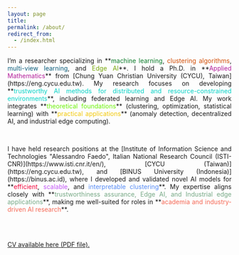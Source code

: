 ```yaml
---
layout: page
title:
permalink: /about/
redirect_from:
  - /index.html
---
```

 <!-- <img src="{{ site.baseurl }}/images/Kris.jpg" width="25%"  align="right">  
 <img src="{{ site.baseurl }}/images/Kris.jpg" style="width:25%; float: right; padding: 0px 0px 20px 20px">
 -->
<p align="justify">
I’m a researcher specializing in **<span style="color: #0D7C2B;">machine learning</span>, <span style="color: #D24E07;">clustering algorithms</span>, <span style="color: #0D5E7C;">multi-view learning</span>, and <span style="color: #78A70D;">Edge AI</span>**. I hold a Ph.D. in **<span style="color: #B31E9A;">Applied Mathematics</span>** from [Chung Yuan Christian University (CYCU), Taiwan](https://eng.cycu.edu.tw). My research focuses on developing **<span style="color: #07D2C6;">trustworthy AI methods for distributed and resource-constrained environments</span>**, including federated learning and Edge AI. My work integrates **<span style="color: #6CF208;">theoretical foundations</span>** (clustering, optimization, statistical learning) with **<span style="color: #F2C808;">practical applications</span>** (anomaly detection, decentralized AI, and industrial edge computing).
</p>
<br>
<p align="justify">
I have held research positions at the [Institute of Information Science and Technologies "Alessandro Faedo", Italian National Research Council (ISTI-CNR)](https://www.isti.cnr.it/en/), [CYCU (Taiwan)](https://eng.cycu.edu.tw), and [BINUS University (Indonesia)](https://binus.ac.id), where I developed and validated novel AI models for **<span style="color: #F2083E;">efficient</span>, <span style="color: #C256F5;">scalable</span>, and <span style="color: #568BF5;">interpretable clustering</span>**. My expertise aligns closely with **<span style="color: #77A986;">trustworthiness assurance, Edge AI, and Industrial edge applications</span>**, making me well-suited for roles in **<span style="color: #F56956;">academia and industry-driven AI research</span>**.
</p> <br><br>

[CV available here (PDF file).](https://kristinap09.github.io/pdf/my_cv.pdf)

<br><br>


